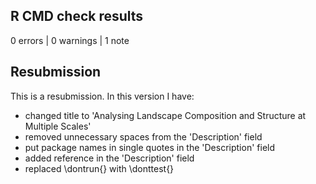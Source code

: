 ## R CMD check results

0 errors | 0 warnings | 1 note

## Resubmission
This is a resubmission. In this version I have:

* changed title to 'Analysing Landscape Composition and Structure at Multiple Scales'
* removed unnecessary spaces from the 'Description' field
* put package names in single quotes in the 'Description' field
* added reference in the 'Description' field
* replaced \dontrun{} with \donttest{}
